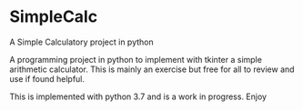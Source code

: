 # SimpleCalc
A Simple Calculatory project in python
  
A programming project in python to implement with tkinter a simple arithmetic calculator. This is mainly an exercise but free for all to review and use if found helpful.

This is implemented with python 3.7 and is a work in progress. Enjoy
